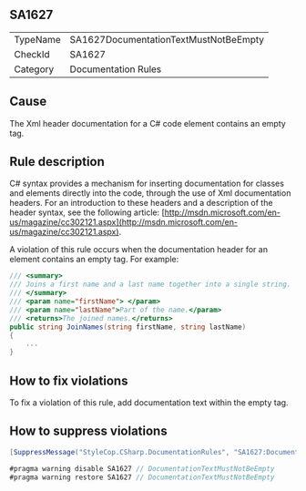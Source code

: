 ﻿## SA1627

<table>
<tr>
  <td>TypeName</td>
  <td>SA1627DocumentationTextMustNotBeEmpty</td>
</tr>
<tr>
  <td>CheckId</td>
  <td>SA1627</td>
</tr>
<tr>
  <td>Category</td>
  <td>Documentation Rules</td>
</tr>
</table>

## Cause

The Xml header documentation for a C# code element contains an empty tag.

## Rule description

C# syntax provides a mechanism for inserting documentation for classes and elements directly into the code, through the use of Xml documentation headers. For an introduction to these headers and a description of the header syntax, see the following article: [http://msdn.microsoft.com/en-us/magazine/cc302121.aspx](http://msdn.microsoft.com/en-us/magazine/cc302121.aspx).

A violation of this rule occurs when the documentation header for an element contains an empty tag. For example:

```csharp
/// <summary>
/// Joins a first name and a last name together into a single string.
/// </summary>
/// <param name="firstName"> </param>
/// <param name="lastName">Part of the name.</param>
/// <returns>The joined names.</returns>
public string JoinNames(string firstName, string lastName)
{
    ...
}
```

## How to fix violations

To fix a violation of this rule, add documentation text within the empty tag.



## How to suppress violations

```csharp
[SuppressMessage("StyleCop.CSharp.DocumentationRules", "SA1627:DocumentationTextMustNotBeEmpty", Justification = "Reviewed.")]
```

```csharp
#pragma warning disable SA1627 // DocumentationTextMustNotBeEmpty
#pragma warning restore SA1627 // DocumentationTextMustNotBeEmpty
```

